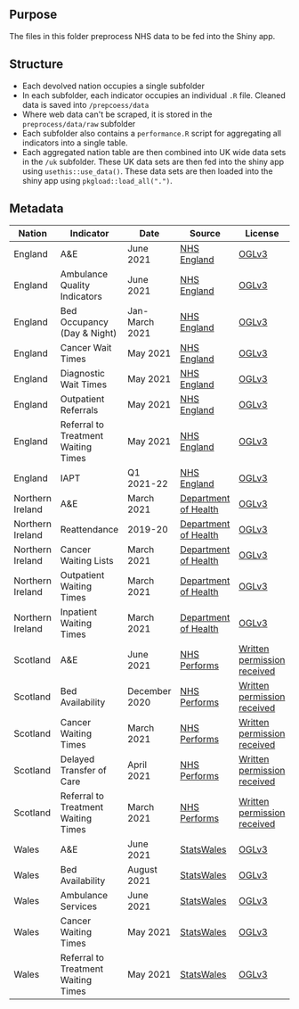 ## Purpose
The files in this folder preprocess NHS data to be fed into the Shiny app.

## Structure
- Each devolved nation occupies a single subfolder
- In each subfolder, each indicator occupies an individual `.R` file. Cleaned data is saved into `/prepcoess/data`
- Where web data can't be scraped, it is stored in the `preprocess/data/raw` subfolder
- Each subfolder also contains a `performance.R` script for aggregating all indicators into a single table. 
- Each aggregated nation table are then combined into UK wide data sets in the `/uk` subfolder. These UK data sets are then fed into the shiny app using `usethis::use_data()`. These data sets are then loaded into the shiny app using `pkgload::load_all(".")`.

## Metadata
| Nation | Indicator | Date | Source | License |
| --- | --- | --- | --- | --- |
| England | A&E | June 2021 | [NHS England](https://www.england.nhs.uk/statistics/statistical-work-areas/ae-waiting-times-and-activity/) | [OGLv3](https://www.nationalarchives.gov.uk/doc/open-government-licence/version/3/) |
| England | Ambulance Quality Indicators | June 2021 | [NHS England](https://www.england.nhs.uk/statistics/statistical-work-areas/ambulance-quality-indicators/) | [OGLv3](https://www.nationalarchives.gov.uk/doc/open-government-licence/version/3/) |
| England | Bed Occupancy (Day & Night) | Jan-March 2021 | [NHS England](https://www.england.nhs.uk/statistics/statistical-work-areas/bed-availability-and-occupancy/) | [OGLv3](https://www.nationalarchives.gov.uk/doc/open-government-licence/version/3/) |
| England | Cancer Wait Times | May 2021 | [NHS England](https://www.england.nhs.uk/statistics/statistical-work-areas/cancer-waiting-times/) | [OGLv3](https://www.nationalarchives.gov.uk/doc/open-government-licence/version/3/) |
| England | Diagnostic Wait Times  | May 2021 | [NHS England](https://www.england.nhs.uk/statistics/statistical-work-areas/diagnostics-waiting-times-and-activity/) | [OGLv3](https://www.nationalarchives.gov.uk/doc/open-government-licence/version/3/) |
| England | Outpatient Referrals | May 2021 | [NHS England](https://www.england.nhs.uk/statistics/statistical-work-areas/outpatient-referrals/) | [OGLv3](https://www.nationalarchives.gov.uk/doc/open-government-licence/version/3/) |
| England | Referral to Treatment Waiting Times | May 2021 | [NHS England](https://www.england.nhs.uk/statistics/statistical-work-areas/rtt-waiting-times/) | [OGLv3](https://www.nationalarchives.gov.uk/doc/open-government-licence/version/3/) |
| England | IAPT | Q1 2021-22 | [NHS England](https://digital.nhs.uk/data-and-information/publications/statistical/psychological-therapies-report-on-the-use-of-iapt-services/june-2021-final-including-reports-on-the-iapt-pilots-and-quarter-1-data-2021-22) | [OGLv3](https://www.nationalarchives.gov.uk/doc/open-government-licence/version/3/) |
| Northern Ireland | A&E | March 2021 | [Department of Health](https://www.health-ni.gov.uk/articles/emergency-care-waiting-times) | [OGLv3](https://www.health-ni.gov.uk/crown-copyright) |
| Northern Ireland | Reattendance | 2019-20 | [Department of Health](https://www.health-ni.gov.uk/) | [OGLv3](https://www.health-ni.gov.uk/crown-copyright) |
| Northern Ireland | Cancer Waiting Lists | March 2021 | [Department of Health](https://www.health-ni.gov.uk/publications/northern-ireland-waiting-time-statistics-cancer-waiting-times-january-march-2021) | [OGLv3](https://www.health-ni.gov.uk/crown-copyright) |
| Northern Ireland | Outpatient Waiting Times | March 2021 | [Department of Health](https://www.health-ni.gov.uk/publications/northern-ireland-waiting-time-statistics-outpatient-waiting-times-march-2021) | [OGLv3](https://www.health-ni.gov.uk/crown-copyright) |
| Northern Ireland | Inpatient Waiting Times | March 2021 | [Department of Health](https://www.health-ni.gov.uk/publications/northern-ireland-waiting-time-statistics-inpatient-and-day-case-waiting-times-march-2021) | [OGLv3](https://www.health-ni.gov.uk/crown-copyright) |
| Scotland | A&E | June 2021 | [NHS Performs](https://www.nhsperforms.scot/) | [Written permission received](https://www.nhsperforms.scot/terms-conditions/copyright/) |
| Scotland | Bed Availability | December 2020 | [NHS Performs](https://www.nhsperforms.scot/) | [Written permission received](https://www.nhsperforms.scot/terms-conditions/copyright/) |
| Scotland | Cancer Waiting Times | March 2021 | [NHS Performs](https://www.nhsperforms.scot/) | [Written permission received](https://www.nhsperforms.scot/terms-conditions/copyright/) |
| Scotland | Delayed Transfer of Care | April 2021 | [NHS Performs](https://www.nhsperforms.scot/) | [Written permission received](https://www.nhsperforms.scot/terms-conditions/copyright/) |
| Scotland | Referral to Treatment Waiting Times | March 2021 | [NHS Performs](https://www.nhsperforms.scot/) | [Written permission received](https://www.nhsperforms.scot/terms-conditions/copyright/) |
| Wales | A&E | June 2021 | [StatsWales](https://statswales.gov.wales/Catalogue/Health-and-Social-Care/NHS-Hospital-Waiting-Times/Accident-and-Emergency) | [OGLv3](https://www.nationalarchives.gov.uk/doc/open-government-licence/version/3/) |
| Wales | Bed Availability | August 2021 | [StatsWales](https://statswales.gov.wales/Catalogue/Health-and-Social-Care/NHS-Hospital-Activity/nhs-activity-and-capacity-during-the-coronavirus-pandemic/nhsbeds-by-date-localhealthboard) | [OGLv3](https://www.nationalarchives.gov.uk/doc/open-government-licence/version/3/) |
| Wales | Ambulance Services | June 2021 |[StatsWales](https://statswales.gov.wales/Catalogue/Health-and-Social-Care/NHS-Performance/Ambulance-Services) | [OGLv3](https://www.nationalarchives.gov.uk/doc/open-government-licence/version/3/) |
| Wales | Cancer Waiting Times | May 2021 | [StatsWales](https://statswales.gov.wales/Catalogue/Health-and-Social-Care/NHS-Hospital-Waiting-Times/Cancer-Waiting-Times/Monthly/suspectedcancerpathwayclosedpathways-by-localhealthboard-tumoursite-agegroup-gender-measure-month) | [OGLv3](https://www.nationalarchives.gov.uk/doc/open-government-licence/version/3/) | 
| Wales | Referral to Treatment Waiting Times | May 2021 | [StatsWales](https://statswales.gov.wales/Catalogue/Health-and-Social-Care/NHS-Hospital-Waiting-Times/Referral-to-Treatment/patientpathwayswaitingtostarttreatment-by-month-groupedweeks-treatmentfunction) |[OGLv3](https://www.nationalarchives.gov.uk/doc/open-government-licence/version/3/) |